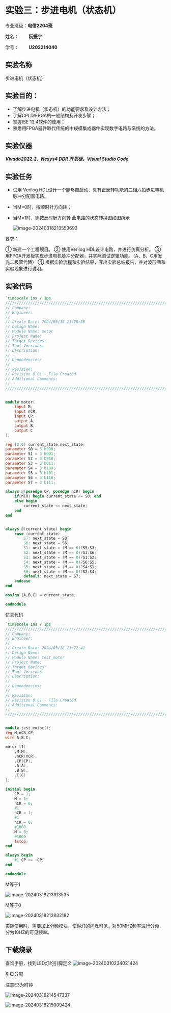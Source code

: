 # 实验三：步进电机（状态机）

专业班级：**电信2204班** 

姓名：        **阮振宇** 

学号：        **U202214040**

## 实验名称

步进电机（状态机）

## 实验目的：

- 了解步进电机（状态机）的功能要求及设计方法；
- 了解CPLD/FPGA的一般结构及开发步骤；
- 掌握ISE 13.4软件的使用；
- 熟悉用FPGA器件取代传统的中规模集成器件实现数字电路与系统的方法。

## 实验仪器

***Vivado2022.2，Nexys4 DDR 开发板，Visual Studio Code***

## 实验任务

- 试用 Verilog HDL设计一个能够自启动、具有正反转功能的三相六拍步进电机脉冲分配器电路。

- 当M=0时，按顺时针方向转；

- 当M=1时，则按反时针方向转
  此电路的状态转换图如图所示

  ![image-20240318213553693](https://cdn.jsdelivr.net/gh/SHR-sky/Picture@main/Pic/image-20240318213553693.png)

要求：

① 新建一个工程项目。
② 使用Verilog HDL设计电路，并进行仿真分析。
③ 用FPGA开发板实现步进电机脉冲分配器，并实际测试逻辑功能。（A、B、C用发光二极管代替）
④ 根据实验流程和实验结果，写出实验总结报告，并对波形图和实验现象进行说明。

## 实验代码

```verilog
`timescale 1ns / 1ps
//////////////////////////////////////////////////////////////////////////////////
// Company: 
// Engineer: 
// 
// Create Date: 2024/03/18 21:20:55
// Design Name: 
// Module Name: motor
// Project Name: 
// Target Devices: 
// Tool Versions: 
// Description: 
// 
// Dependencies: 
// 
// Revision:
// Revision 0.01 - File Created
// Additional Comments:
// 
//////////////////////////////////////////////////////////////////////////////////


module motor(
    input M,
    input nCR,
    input CP,
    output A,
    output B,
    output C
);

reg [2:0] current_state,next_state;
parameter S0 = 3'b000;
parameter S1 = 3'b001;
parameter S2 = 3'b010;
parameter S3 = 3'b011;
parameter S4 = 3'b100;
parameter S5 = 3'b101;
parameter S6 = 3'b110;
parameter S7 = 3'b111;

always @(posedge CP, posedge nCR) begin
    if(nCR) begin current_state <= S0; end
    else begin
        current_state <= next_state;
    end
end


always @(current_state) begin
    case (current_state)
        S7: next_state = S0;
        S0: next_state = S6;
        S1: next_state = (M == 0)?S5:S3;
        S2: next_state = (M == 0)?S3:S6;
        S3: next_state = (M == 0)?S1:S2;
        S4: next_state = (M == 0)?S6:S5;
        S5: next_state = (M == 0)?S4:S1;
        S6: next_state = (M == 0)?S2:S4;
        default: next_state = S7;
    endcase
end

assign {A,B,C} = current_state;

endmodule

```



仿真代码

```verilog
`timescale 1ns / 1ps
//////////////////////////////////////////////////////////////////////////////////
// Company: 
// Engineer: 
// 
// Create Date: 2024/03/18 21:22:41
// Design Name: 
// Module Name: test_motor
// Project Name: 
// Target Devices: 
// Tool Versions: 
// Description: 
// 
// Dependencies: 
// 
// Revision:
// Revision 0.01 - File Created
// Additional Comments:
// 
//////////////////////////////////////////////////////////////////////////////////


module test_motor();
reg M,nCR,CP;
wire A,B,C;

motor t1(
    .M(M),
    .nCR(nCR),
    .CP(CP),
    .A(A),
    .B(B),
    .C(C)
);

initial begin
    CP = 1;
    M = 1;
    nCR = 0;
    #1
    nCR = 1;
    #1
    nCR = 0;
    #1000
    M = 0;
    #1000
    $stop;
end

always begin
    #1 CP <= ~CP;
end

endmodule

```


M等于1

![image-20240318213913535](https://cdn.jsdelivr.net/gh/SHR-sky/Picture@main/Pic/image-20240318213913535.png)


M等于0

![image-20240318213932182](https://cdn.jsdelivr.net/gh/SHR-sky/Picture@main/Pic/image-20240318213932182.png)


实际使用时，需要加上分频模块，使得灯的闪烁可见，对50MHZ频率进行分频，分为10HZ的可见频率。



## 下载烧录

查询手册，找到LED灯的引脚定义
![image-20240310234021424](https://cdn.jsdelivr.net/gh/SHR-sky/Picture@main/Pic/image-20240310234021424.png)

引脚分配

注意E3为时钟

![image-20240318214547337](https://cdn.jsdelivr.net/gh/SHR-sky/Picture@main/Pic/image-20240318214547337.png)

![image-20240318215009424](https://cdn.jsdelivr.net/gh/SHR-sky/Picture@main/Pic/image-20240318215009424.png)